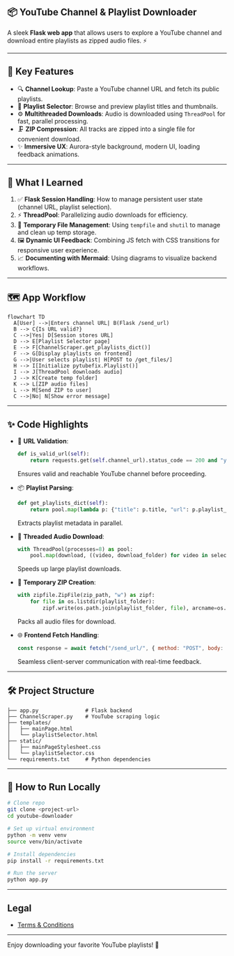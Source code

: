 ## 📦 YouTube Channel & Playlist Downloader

A sleek **Flask web app** that allows users to explore a YouTube channel and download entire playlists as zipped audio files. ⚡

---

## 🚀 Key Features

* 🔍 **Channel Lookup**: Paste a YouTube channel URL and fetch its public playlists.
* 📃 **Playlist Selector**: Browse and preview playlist titles and thumbnails.
* ⚙️ **Multithreaded Downloads**: Audio is downloaded using `ThreadPool` for fast, parallel processing.
* 🗜️ **ZIP Compression**: All tracks are zipped into a single file for convenient download.
* ✨ **Immersive UX**: Aurora-style background, modern UI, loading feedback animations.

---

## 🧠 What I Learned

1. ✅ **Flask Session Handling**: How to manage persistent user state (channel URL, playlist selection).
2. ⚡ **ThreadPool**: Parallelizing audio downloads for efficiency.
3. 🧼 **Temporary File Management**: Using `tempfile` and `shutil` to manage and clean up temp storage.
4. 🖼️ **Dynamic UI Feedback**: Combining JS fetch with CSS transitions for responsive user experience.
5. 📈 **Documenting with Mermaid**: Using diagrams to visualize backend workflows.

---

## 🗺️ App Workflow

```mermaid
flowchart TD
  A[User] -->|Enters channel URL| B(Flask /send_url)
  B --> C{Is URL valid?}
  C -->|Yes| D[Session stores URL]
  D --> E[Playlist Selector page]
  E --> F[ChannelScraper.get_playlists_dict()]
  F --> G[Display playlists on frontend]
  G -->|User selects playlist| H[POST to /get_files/]
  H --> I[Initialize pytubefix.Playlist()]
  I --> J[ThreadPool downloads audio]
  J --> K[Create temp folder]
  K --> L[ZIP audio files]
  L --> M[Send ZIP to user]
  C -->|No| N[Show error message]
```

---

## ✨ Code Highlights

* 🔐 **URL Validation**:

  ```python
  def is_valid_url(self):
      return requests.get(self.channel_url).status_code == 200 and "youtube.com" in self.channel_url
  ```

  Ensures valid and reachable YouTube channel before proceeding.

* 📦 **Playlist Parsing**:

  ```python
  def get_playlists_dict(self):
      return pool.map(lambda p: {"title": p.title, "url": p.playlist_url, "thumbnail_url": p.thumbnail_url}, playlists)
  ```

  Extracts playlist metadata in parallel.

* 🧵 **Threaded Audio Download**:

  ```python
  with ThreadPool(processes=8) as pool:
      pool.map(download, ((video, download_folder) for video in selected_playlist))
  ```

  Speeds up large playlist downloads.

* 📁 **Temporary ZIP Creation**:

  ```python
  with zipfile.ZipFile(zip_path, "w") as zipf:
      for file in os.listdir(playlist_folder):
          zipf.write(os.path.join(playlist_folder, file), arcname=os.path.join("playlist", file))
  ```

  Packs all audio files for download.

* 🌐 **Frontend Fetch Handling**:

  ```js
  const response = await fetch("/send_url/", { method: "POST", body: JSON.stringify({url: channel.value}) });
  ```

  Seamless client-server communication with real-time feedback.

---

## 🛠️ Project Structure

```
├── app.py               # Flask backend
├── ChannelScraper.py    # YouTube scraping logic
├── templates/
│   ├── mainPage.html
│   └── playlistSelector.html
├── static/
│   ├── mainPageStylesheet.css
│   └── playlistSelector.css
└── requirements.txt     # Python dependencies
```

---

## 🧪 How to Run Locally

```bash
# Clone repo
git clone <project-url>
cd youtube-downloader

# Set up virtual environment
python -m venv venv
source venv/bin/activate

# Install dependencies
pip install -r requirements.txt

# Run the server
python app.py
```

---
## Legal

- [Terms & Conditions](TERMS_AND_CONDITIONS.md)
---
Enjoy downloading your favorite YouTube playlists! 🎉
